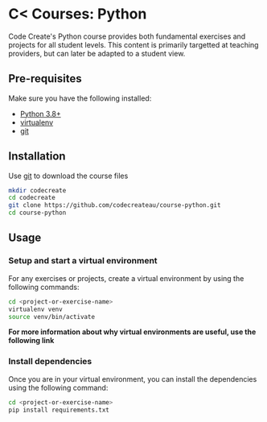 # C< Courses: Python

Code Create's Python course provides both fundamental exercises and projects for
all student levels. This content is primarily targetted at teaching providers,
but can later be adapted to a student view.

## Pre-requisites

Make sure you have the following installed:

- [Python 3.8+](https://www.python.org/downloads/)
- [virtualenv](https://pypi.org/project/virtualenv/)
- [git](https://git-scm.com/)

## Installation

Use [git](https://git-scm.com/) to download the course files

```bash
mkdir codecreate
cd codecreate
git clone https://github.com/codecreateau/course-python.git
cd course-python
```

## Usage

### Setup and start a virtual environment

For any exercises or projects, create a virtual environment by using the
following commands:

```bash
cd <project-or-exercise-name>
virtualenv venv
source venv/bin/activate
```

**For more information about why virtual environments are useful, use the**
**following link**

### Install dependencies

Once you are in your virtual environment, you can install the dependencies using
the following command:

```bash
cd <project-or-exercise-name>
pip install requirements.txt
```

